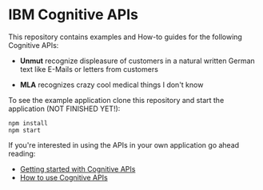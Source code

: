 # IBM Cognitive APIs

This repository contains examples and How-to guides for the following Cognitive APIs:

* **Unmut** recognize displeasure of customers in a natural written German text like E-Mails or letters from customers

* **MLA** recognizes crazy cool medical  things I don't know

To see the example application clone this repository and start the application (NOT FINISHED YET!):

```
npm install
npm start
```

If you're interested in using the APIs in your own application go ahead reading:

* [Getting started with Cognitive APIs](./docs/getting-started.md)
* [How to use Cognitive APIs](./docs/howto.md)
